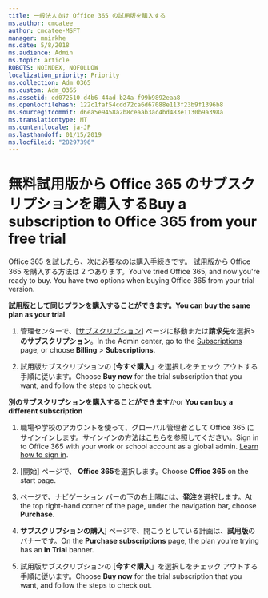 ```yaml
---
title: 一般法人向け Office 365 の試用版を購入する
ms.author: cmcatee
author: cmcatee-MSFT
manager: mnirkhe
ms.date: 5/8/2018
ms.audience: Admin
ms.topic: article
ROBOTS: NOINDEX, NOFOLLOW
localization_priority: Priority
ms.collection: Adm_O365
ms.custom: Adm_O365
ms.assetid: ed072510-d4b6-44ad-b24a-f99b9892eaa8
ms.openlocfilehash: 122c1faf54cdd72ca6d67088e113f23b9f1396b8
ms.sourcegitcommit: d6ea5e9458a2b8ceaab3ac4bd483e1130b9a398a
ms.translationtype: MT
ms.contentlocale: ja-JP
ms.lasthandoff: 01/15/2019
ms.locfileid: "28297396"
---
```

# <a name="buy-a-subscription-to-office-365-from-your-free-trial"></a><span data-ttu-id="e20ee-102">無料試用版から Office 365 のサブスクリプションを購入する</span><span class="sxs-lookup"><span data-stu-id="e20ee-102">Buy a subscription to Office 365 from your free trial</span></span>

<span data-ttu-id="e20ee-p101">Office 365 を試したら、次に必要なのは購入手続きです。 試用版から Office 365 を購入する方法は 2 つあります。</span><span class="sxs-lookup"><span data-stu-id="e20ee-p101">You've tried Office 365, and now you're ready to buy. You have two options when buying Office 365 from your trial version.</span></span>
  
 <span data-ttu-id="e20ee-105">**試用版として同じプランを購入することができます。**</span><span class="sxs-lookup"><span data-stu-id="e20ee-105">**You can buy the same plan as your trial**</span></span>
  
1. <span data-ttu-id="e20ee-106">管理センターで、[[サブスクリプション](https://go.microsoft.com/fwlink/p/?linkid=842054)] ページに移動または**請求先**を選択\>**のサブスクリプション**。</span><span class="sxs-lookup"><span data-stu-id="e20ee-106">In the Admin center, go to the [Subscriptions](https://go.microsoft.com/fwlink/p/?linkid=842054) page, or choose **Billing** \> **Subscriptions**.</span></span>
    
2. <span data-ttu-id="e20ee-107">試用版サブスクリプションの [**今すぐ購入**」を選択しをチェック アウトする手順に従います。</span><span class="sxs-lookup"><span data-stu-id="e20ee-107">Choose **Buy now** for the trial subscription that you want, and follow the steps to check out.</span></span> 
    
<span data-ttu-id="e20ee-108">**別のサブスクリプションを購入することができます**か</span><span class="sxs-lookup"><span data-stu-id="e20ee-108">or **You can buy a different subscription**</span></span>
  
1. <span data-ttu-id="e20ee-109">職場や学校のアカウントを使って、グローバル管理者として Office 365 にサインインします。サインインの方法は[こちら](https://support.office.com/article/e9eb7d51-5430-4929-91ab-6157c5a050b4)を参照してください。</span><span class="sxs-lookup"><span data-stu-id="e20ee-109">Sign in to Office 365 with your work or school account as a global admin. [Learn how to sign in](https://support.office.com/article/e9eb7d51-5430-4929-91ab-6157c5a050b4).</span></span>
    
2. <span data-ttu-id="e20ee-110">[開始] ページで、 **Office 365**を選択します。</span><span class="sxs-lookup"><span data-stu-id="e20ee-110">Choose **Office 365** on the start page.</span></span> 
    
3. <span data-ttu-id="e20ee-111">ページで、ナビゲーション バーの下の右上隅には、**発注**を選択します。</span><span class="sxs-lookup"><span data-stu-id="e20ee-111">At the top right-hand corner of the page, under the navigation bar, choose **Purchase**.</span></span>
    
4. <span data-ttu-id="e20ee-112">**サブスクリプションの購入**] ページで、開こうとしている計画は、**試用版**のバナーです。</span><span class="sxs-lookup"><span data-stu-id="e20ee-112">On the **Purchase subscriptions** page, the plan you're trying has an **In Trial** banner.</span></span> 
    
5. <span data-ttu-id="e20ee-113">試用版サブスクリプションの [**今すぐ購入**」を選択しをチェック アウトする手順に従います。</span><span class="sxs-lookup"><span data-stu-id="e20ee-113">Choose **Buy now** for the trial subscription that you want, and follow the steps to check out.</span></span> 
    

